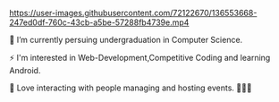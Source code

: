 		  	

https://user-images.githubusercontent.com/72122670/136553668-247ed0df-760c-43cb-a5be-57288fb4739e.mp4


🔭 I’m currently persuing undergraduation in Computer Science.

⚡ I'm interested in Web-Development,Competitive Coding and learning Android.

🎤 Love interacting with people managing and hosting events.
                         🏀🏏🏐
